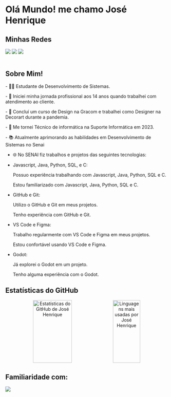 <h1>Olá Mundo! me chamo José Henrique</h1>

<h2>Minhas Redes</h2>
<div>
<a href="https://www.instagram.com/jose.h06" target="_blank"><img src="https://img.shields.io/badge/-Instagram-%23E4405F?style=for-the-badge&logo=instagram&logoColor=white" target="_blank"></a>
<a href="https://www.linkedin.com/in/josé-henrique-silva-lopes-826981208/" target="_blank"><img src="https://img.shields.io/badge/-LinkedIn-%230077B5?style=for-the-badge&logo=linkedin&logoColor=white" target="_blank"></a> 
<a href="mailto: josehenrique.s2002@hotmail.com" target="_blank"><img src="https://img.shields.io/badge/Outlook-0078D4?style=for-the-badge&logo=microsoft-outlook&logoColor=white" target="_blank"" target="_blank"></a> 
</div>



<br>

<h2>Sobre Mim!</h2>
<p>- 👨‍💻 Estudante de Desenvolvimento de Sistemas.</p>
<p>- 🌟 Iniciei minha jornada profissional aos 14 anos quando trabalhei com atendimento ao cliente.</p>
<p>- 🎨 Concluí um curso de Design na Gracom e trabalhei como Designer na Decorart durante a pandemia.</p>
<p>- 💼 Me tornei Técnico de informática na Suporte Informática em 2023.</p>
<p>- 📚 Atualmente aprimorando as habilidades em Desenvolvimento de Sistemas no Senai</p>

- 🌐 No SENAI fiz trabalhos e projetos das seguintes tecnologias:
  
- Javascript, Java, Python, SQL, e C:
    <p>Possuo experiência trabalhando com Javascript, Java, Python, SQL e C.</p>
    <p>Estou familiarizado com Javascript, Java, Python, SQL e C.</p>
- GitHub e Git:
  <p>Utilizo o GitHub e Git em meus projetos.</p>
  <p>Tenho experiência com GitHub e Git.</p>
- VS Code e Figma:
  <p>Trabalho regularmente com VS Code e Figma em meus projetos.</p>
  <p>Estou confortável usando VS Code e Figma.</p>
- Godot:
    <p>Já explorei o Godot em um projeto.</p>
    <p>Tenho alguma experiência com o Godot.</p>


<h2>Estatísticas do GitHub</h2>

<div align="center">
  <img width="49%" height="195px" src="https://github-readme-stats.vercel.app/api?username=josehlopes&show_icons=true&count_private=true&hide_border=true&title_color=7F3ACE&icon_color=7F3ACE&text_color=ffff&bg_color=0d1117" alt="Estatísticas do GitHub de José Henrique" /> 
  <img width="41%" height="195px" src="https://github-readme-stats.vercel.app/api/top-langs/?username=josehlopes&layout=compact&hide_border=true&title_color=7F3ACE&text_color=ffff&bg_color=0d1117" alt="Linguagens mais usadas por José Henrique" />
</div>





<h2>Familiaridade com:</h2>

<div>
  <p align="left">
  <img src="https://skillicons.dev/icons?i=javascript,python,java,cpp,cs" />
  </p>
</div>





